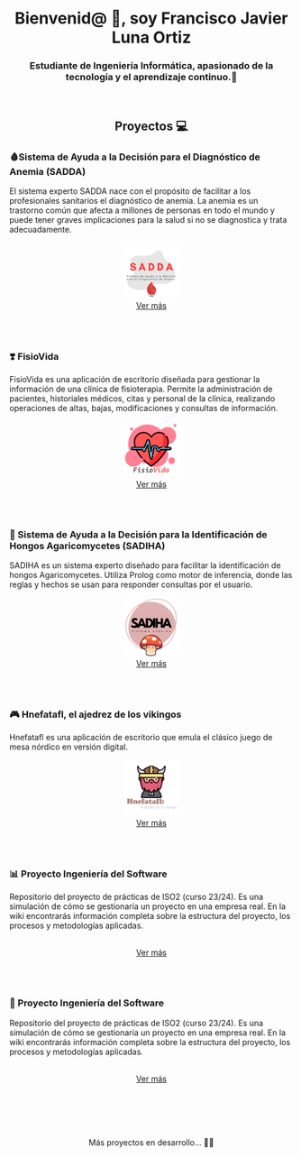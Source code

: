 <h1 align="center">Bienvenid@ 👋, soy Francisco Javier Luna Ortiz</h1>
<h3 align="center">Estudiante de Ingeniería Informática, apasionado de la tecnología y el aprendizaje continuo.📕</h3>
<br>
<h2 align="center">Proyectos 💻</h2>
<h3>🩸Sistema de Ayuda a la Decisión para el Diagnóstico de Anemia (SADDA)</h3>
El sistema experto SADDA nace con el propósito de facilitar a los profesionales sanitarios el diagnóstico de anemia. La anemia es un trastorno común que afecta a millones de personas en todo el mundo y puede tener graves implicaciones para la salud si no se diagnostica y trata adecuadamente.
  <p align="center">
    <img src="src/SADDA.png" style="width: 20%; height: auto;">
    <br>
    <a href="https://github.com/Lunao01/SADDA_SE.git" target="_blank">Ver más</a>
  </p>
  <br>
  <br>



<h3>❣️ FisioVida </h3>
FisioVida es una aplicación de escritorio diseñada para gestionar la información de una clínica de fisioterapia. Permite la administración de pacientes, historiales médicos, citas y personal de la clínica, realizando operaciones de altas, bajas, modificaciones y consultas de información.
  <p align="center">
    <img src="src/FisioVida.jpg" style="width: 20%; height: auto;">
    <br>
    <a href="URL_DE_TU_PAGINA" target="_blank">Ver más</a>
  </p>
  <br>
  <br>

<h3>🍄 Sistema de Ayuda a la Decisión para la Identificación de Hongos Agaricomycetes (SADIHA)</h3>
SADIHA es un sistema experto diseñado para facilitar la identificación de hongos Agaricomycetes. Utiliza Prolog como motor de inferencia, donde las reglas y hechos se usan para responder consultas por el usuario.
  <p align="center">
    <img src="src/SADIHA.png" style="width: 20%; height: auto;">
    <br>
    <a href="URL_DE_TU_PAGINA" target="_blank">Ver más</a>
  </p>
  <br>
  <br>



<h3>🎮 Hnefatafl, el ajedrez de los vikingos </h3>
Hnefatafl es una aplicación de escritorio que emula el clásico juego de mesa nórdico en versión digital.
  <p align="center">
    <img src="src/Hnefatafl.png" style="width: 20%; height: auto;">
    <br>
    <a href="URL_DE_TU_PAGINA" target="_blank">Ver más</a>
  </p>
  <br>
  <br>

<h3>📊 Proyecto Ingeniería del Software</h3>
Repositorio del proyecto de prácticas de ISO2 (curso 23/24). Es una simulación de cómo se gestionaría un proyecto en una empresa real. En la wiki encontrarás información completa sobre la estructura del proyecto, los procesos y metodologías aplicadas.
  <p align="center">
    <br>
    <a href="https://github.com/RedBed24/ISO2-2023-B05.git" target="_blank">Ver más</a>
  </p>
  <br>
  <br>

  <h3>🤖 Proyecto Ingeniería del Software</h3>
Repositorio del proyecto de prácticas de ISO2 (curso 23/24). Es una simulación de cómo se gestionaría un proyecto en una empresa real. En la wiki encontrarás información completa sobre la estructura del proyecto, los procesos y metodologías aplicadas.
  <p align="center">
    <br>
    <a href="https://github.com/RedBed24/ISO2-2023-B05.git" target="_blank">Ver más</a>
  </p>
  <br>
  <br>
  <br>
  <br>
  <p align = "center">
  Más proyectos en desarrollo... 🤔💭
  </p>
